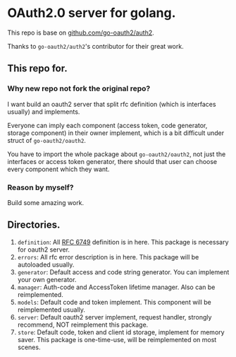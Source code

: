 # OAuth2.0 server for golang.

This repo is base on [github.com/go-oauth2/auth2](https://github.com/go-oauth2/oauth2).

Thanks to `go-oauth2/auth2`'s contributor for their great work.

## This repo for.

### Why new repo not fork the original repo?

I want build an oauth2 server that split rfc definition (which is interfaces usually) and implements.

Everyone can imply each component (access token, code generator, storage component) in their owner implement, 
which is a bit difficult under struct of `go-oauth2/oauth2`.

You have to import the whole package about `go-oauth2/oauth2`, not just the interfaces or access token generator,
there should that user can choose every component which they want. 

### Reason by myself?

Build some amazing work.

## Directories.

1. `definition`: All [RFC 6749](https://datatracker.ietf.org/doc/html/rfc6749) definition is in here.
   This package is necessary for oauth2 server.
2. `errors`: All rfc error description is in here. This package will be autoloaded usually.
3. `generator`: Default access and code string generator. You can implement your own generator.
4. `manager`: Auth-code and AccessToken lifetime manager. Also can be reimplemented.
5. `models`: Default code and token implement. This component will be reimplemented usually.
6. `server`: Default oauth2 server implement, request handler, strongly recommend, NOT reimplement this package.
7. `store`: Default code, token and client id storage, implement for memory saver. This package is one-time-use,
   will be reimplemented on most scenes.
